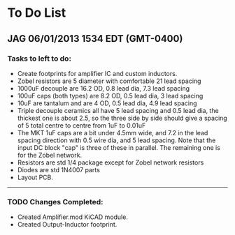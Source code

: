 # To Do List

## JAG 06/01/2013 1534 EDT (GMT-0400)

### Tasks to left to do:

* Create footprints for amplifier IC and custom inductors.
* Zobel resistors are 5 diameter with comfortable 21 lead spacing
* 1000uF decouple are 16.2 OD, 0.8 lead dia, 7.3 lead spacing
* 100uF caps (both types) are 8.2 OD, 0.5 lead dia, 3 lead spacing
* 10uF are tantalum and are 4 OD, 0.5 lead dia, 4.9 lead spacing
* Triple decouple ceramics all have 5 lead spacing and 0.5 lead dia, the thickest one is about 2.5, so the three side by side should give a spacing of 5 total centre to centre from 1uF to 0.01uF
* The MKT 1uF caps are a bit under 4.5mm wide, and 7.2 in the lead spacing direction with 0.5 wire dia, and 5 lead spacing. Note that the input DC block "cap" is three of these in parallel. The remaining one is for the Zobel network.
* Resistors are std 1/4 package except for Zobel network resistors
* Diodes are std 1N4007 parts
* Layout PCB.

----------

### TODO Changes Completed:

* Created Amplifier.mod KiCAD module.
* Created Output-Inductor footprint.


